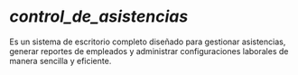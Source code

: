 # _control_de_asistencias_
Es un sistema de escritorio completo diseñado para gestionar asistencias, generar reportes de empleados y administrar configuraciones laborales de manera sencilla y eficiente.
